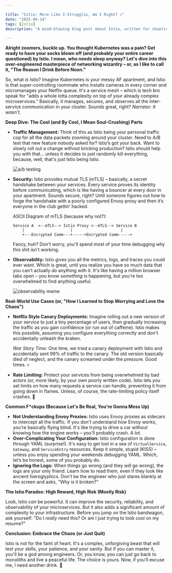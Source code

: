```yaml
---

title: "Istio: More Like I-Strugglio, Am I Right? 💀"
date: "2025-04-14"
tags: [Istio]
description: "A mind-blowing blog post about Istio, written for chaotic Gen Z engineers who probably regret choosing microservices."

---
```


**Alright zoomers, buckle up. You thought Kubernetes was a pain? Get ready to have your socks blown off (and probably your entire career questioned) by Istio. I mean, who needs sleep anyway? Let's dive into this over-engineered masterpiece of networking wizardry – or, as I like to call it, "The Reason I Drink Before Noon."**

So, what *is* Istio? Imagine Kubernetes is your messy AF apartment, and Istio is that super-controlling roommate who installs cameras in every corner and micromanages your Netflix queue. It's a service mesh – which is tech bro speak for "adds a whole lotta complexity on top of your already complex microservices." Basically, it manages, secures, and observes all the inter-service communication in your cluster. Sounds great, right? *Narrator: It wasn't.*

**Deep Dive: The Cool (and By Cool, I Mean Soul-Crushing) Parts**

*   **Traffic Management:** Think of this as Istio being your personal traffic cop for all the data packets zooming around your cluster. Need to A/B test that new feature nobody asked for? Istio’s got your back. Want to slowly roll out a change without bricking production? Istio *should* help you with that... unless it decides to just randomly kill everything, because, well, that's just Istio being Istio.

    ![a/b testing](https://i.kym-cdn.com/entries/icons/mobile/000/028/596/dsmeme.jpg)

*   **Security:** Istio provides mutual TLS (mTLS) – basically, a secret handshake between your services. Every service proves its identity before communicating, which is like having a bouncer at every door in your apartment. Sounds secure, right? Until someone figures out how to forge the handshake with a poorly configured Envoy proxy and then it’s everyone in the club gettin’ hacked.

    ASCII Diagram of mTLS (because why not?):

    ```
    Service A  <--mTLS--> Istio Proxy <--mTLS--> Service B
        |                    |                     |
        +---Encrypted Comm---+-----+Encrypted Comm-----+
    ```

    Fancy, huh? Don't worry, you'll spend most of your time debugging why this shit isn't working.

*   **Observability:** Istio gives you all the metrics, logs, and traces you could ever want. Which is great, until you realize you have so much data that you can't actually *do* anything with it. It's like having a million browser tabs open – you know *something* is happening, but you're too overwhelmed to find anything useful.

    ![observability meme](https://i.imgflip.com/55mxp9.jpg)

**Real-World Use Cases (or, "How I Learned to Stop Worrying and Love the Chaos")**

*   **Netflix Style Canary Deployments:** Imagine rolling out a new version of your service to just a tiny percentage of users, then gradually increasing the traffic as you gain confidence (or run out of caffeine). Istio makes this possible, assuming you configure everything correctly and don't accidentally unleash the kraken.

    *War Story Time:* One time, we tried a canary deployment with Istio and accidentally sent 99% of traffic to the canary. The old version basically died of neglect, and the canary screamed under the pressure. Good times. 💀

*   **Rate Limiting:** Protect your services from being overwhelmed by bad actors (or, more likely, by your own poorly written code). Istio lets you set limits on how many requests a service can handle, preventing it from going down in flames. Unless, of course, the rate-limiting policy itself crashes. 🤷

**Common F\*ckups (Because Let's Be Real, You're Gonna Mess Up)**

*   **Not Understanding Envoy Proxies:** Istio uses Envoy proxies as sidecars to intercept all the traffic. If you don't understand how Envoy works, you're basically flying blind. It's like trying to drive a car without knowing how the engine works – you'll probably crash. A lot.
*   **Over-Complicating Your Configuration:** Istio configuration is done through YAML (surprise!). It's easy to get lost in a sea of `VirtualService`, `Gateway`, and `ServiceEntry` resources. Keep it simple, stupid (KISS) – unless you enjoy spending your weekends debugging YAML. Which, let’s be honest, some of you probably do.
*   **Ignoring the Logs:** When things go wrong (and they *will* go wrong), the logs are your only friend. Learn how to read them, even if they look like ancient hieroglyphics. Don't be the engineer who just stares blankly at the screen and asks, "Why is it broken?"

**The Istio Paradox: High Reward, High Risk (Mostly Risk)**

Look, Istio *can* be powerful. It can improve the security, reliability, and observability of your microservices. But it also adds a significant amount of complexity to your infrastructure. Before you jump on the Istio bandwagon, ask yourself: "Do I *really* need this? Or am I just trying to look cool on my resume?"

**Conclusion: Embrace the Chaos (or Just Quit)**

Istio is not for the faint of heart. It's a complex, unforgiving beast that will test your skills, your patience, and your sanity. But if you can master it, you'll be a god among engineers. Or, you know, you can just go back to monoliths and live a peaceful life. The choice is yours. Now, if you’ll excuse me, I need another drink. 🙏
